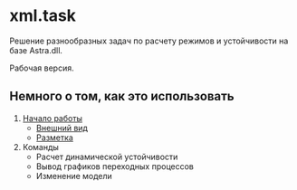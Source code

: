 # xml.task
Решение разнообразных задач по расчету режимов и устойчивости на базе Astra.dll.

Рабочая версия.

## Немного о том, как это использовать
1. [Начало работы](docs/getstarted.md)
   + [Внешний вид](getstarted.md#interface)
   + [Разметка](getstarted.md#markdown)
1. Команды
   + Расчет динамической устойчивости
   + Вывод графиков переходных процессов
   + Изменение модели
